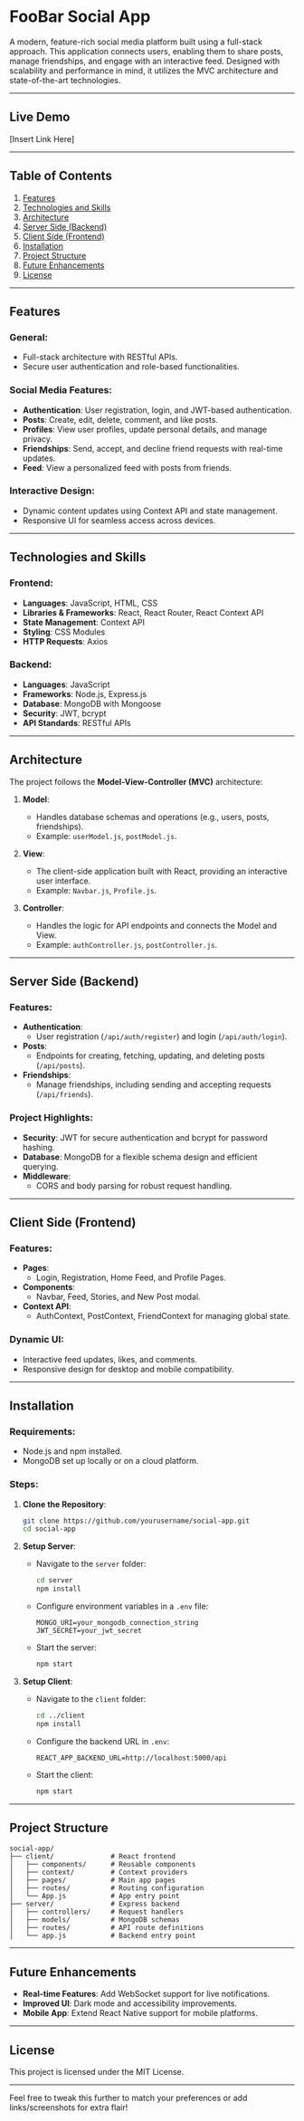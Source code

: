 # **FooBar Social App**

A modern, feature-rich social media platform built using a full-stack approach. This application connects users, enabling them to share posts, manage friendships, and engage with an interactive feed. Designed with scalability and performance in mind, it utilizes the MVC architecture and state-of-the-art technologies.

---

## **Live Demo**
[Insert Link Here]

---

## **Table of Contents**
1. [Features](#features)
2. [Technologies and Skills](#technologies-and-skills)
3. [Architecture](#architecture)
4. [Server Side (Backend)](#server-side-backend)
5. [Client Side (Frontend)](#client-side-frontend)
6. [Installation](#installation)
7. [Project Structure](#project-structure)
8. [Future Enhancements](#future-enhancements)
9. [License](#license)

---

## **Features**
### **General:**
- Full-stack architecture with RESTful APIs.
- Secure user authentication and role-based functionalities.

### **Social Media Features:**
- **Authentication**: User registration, login, and JWT-based authentication.
- **Posts**: Create, edit, delete, comment, and like posts.
- **Profiles**: View user profiles, update personal details, and manage privacy.
- **Friendships**: Send, accept, and decline friend requests with real-time updates.
- **Feed**: View a personalized feed with posts from friends.

### **Interactive Design:**
- Dynamic content updates using Context API and state management.
- Responsive UI for seamless access across devices.

---

## **Technologies and Skills**

### **Frontend:**
- **Languages**: JavaScript, HTML, CSS
- **Libraries & Frameworks**: React, React Router, React Context API
- **State Management**: Context API
- **Styling**: CSS Modules
- **HTTP Requests**: Axios

### **Backend:**
- **Languages**: JavaScript
- **Frameworks**: Node.js, Express.js
- **Database**: MongoDB with Mongoose
- **Security**: JWT, bcrypt
- **API Standards**: RESTful APIs

---

## **Architecture**

The project follows the **Model-View-Controller (MVC)** architecture:

1. **Model**:
   - Handles database schemas and operations (e.g., users, posts, friendships).
   - Example: `userModel.js`, `postModel.js`.

2. **View**:
   - The client-side application built with React, providing an interactive user interface.
   - Example: `Navbar.js`, `Profile.js`.

3. **Controller**:
   - Handles the logic for API endpoints and connects the Model and View.
   - Example: `authController.js`, `postController.js`.

---

## **Server Side (Backend)**

### **Features:**
- **Authentication**:
  - User registration (`/api/auth/register`) and login (`/api/auth/login`).
- **Posts**:
  - Endpoints for creating, fetching, updating, and deleting posts (`/api/posts`).
- **Friendships**:
  - Manage friendships, including sending and accepting requests (`/api/friends`).

### **Project Highlights:**
- **Security**: JWT for secure authentication and bcrypt for password hashing.
- **Database**: MongoDB for a flexible schema design and efficient querying.
- **Middleware**:
  - CORS and body parsing for robust request handling.

---

## **Client Side (Frontend)**

### **Features:**
- **Pages**:
  - Login, Registration, Home Feed, and Profile Pages.
- **Components**:
  - Navbar, Feed, Stories, and New Post modal.
- **Context API**:
  - AuthContext, PostContext, FriendContext for managing global state.

### **Dynamic UI:**
- Interactive feed updates, likes, and comments.
- Responsive design for desktop and mobile compatibility.

---

## **Installation**

### **Requirements:**
- Node.js and npm installed.
- MongoDB set up locally or on a cloud platform.

### **Steps:**
1. **Clone the Repository**:
   ```bash
   git clone https://github.com/yourusername/social-app.git
   cd social-app
   ```

2. **Setup Server**:
   - Navigate to the `server` folder:
     ```bash
     cd server
     npm install
     ```
   - Configure environment variables in a `.env` file:
     ```plaintext
     MONGO_URI=your_mongodb_connection_string
     JWT_SECRET=your_jwt_secret
     ```
   - Start the server:
     ```bash
     npm start
     ```

3. **Setup Client**:
   - Navigate to the `client` folder:
     ```bash
     cd ../client
     npm install
     ```
   - Configure the backend URL in `.env`:
     ```plaintext
     REACT_APP_BACKEND_URL=http://localhost:5000/api
     ```
   - Start the client:
     ```bash
     npm start
     ```

---

## **Project Structure**
```
social-app/
├── client/              # React frontend
│   ├── components/      # Reusable components
│   ├── context/         # Context providers
│   ├── pages/           # Main app pages
│   ├── routes/          # Routing configuration
│   └── App.js           # App entry point
├── server/              # Express backend
│   ├── controllers/     # Request handlers
│   ├── models/          # MongoDB schemas
│   ├── routes/          # API route definitions
│   └── app.js           # Backend entry point
```

---

## **Future Enhancements**
- **Real-time Features**: Add WebSocket support for live notifications.
- **Improved UI**: Dark mode and accessibility improvements.
- **Mobile App**: Extend React Native support for mobile platforms.

---

## **License**
This project is licensed under the MIT License.

---

Feel free to tweak this further to match your preferences or add links/screenshots for extra flair!
